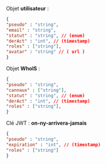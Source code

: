 Objet **utilisateur** : 
```json
{
"pseudo" : "string",
"email" : "string",
"statut" : "string", // (enum)
"derAct" : "int", // (timestamp)
"roles" : ["string"],
"avatar" : "string" // ( url )
}
```

Objet **WhoIS** : 
```json
{
"pseudo" : "string",
"cannaux" : ["string"],
"statut" : "string", // (enum)
"derAct" : "int", // (timestamp)
"roles" : ["string"],
}
```

Clé JWT : **on-ny-arrivera-jamais**
```json
{
"pseudo" : "string",
"expiration" : "int", // (timestamp)
"roles" : ["string"] 
}
```